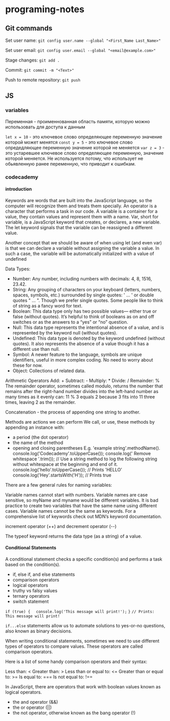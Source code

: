 # programing-notes

## Git commands

Set user name: `git config user.name --global "<First_Name Last_Name>"`

Set user email: `git config user.email --global "<email@example.com>"`

Stage changes: `git add .`

Commit: `git commit -m "<Text>"`

Push to remote repository: `git push`

## JS

### variables

Переменная - проименнованная область памяти, которую можно использовать для доступа к данным

`let x = 10` - это ключевое слово определяющее переменную значение которой может менятся
`const y = 5` - это ключевое слово опредедляющее переменную значение которой не меняется 
`var z = 3` - это устаревшее ключевое слово определяющее переменную, значение которой меняется.
Не используется потому, что использует не обьявленную ранее переменную, что приводит к ошибкам.

### codecademy
#### introduction 
Keywords are words that are built into the JavaScript language, so the computer will recognize them and treats them specially.
An operator is a character that performs a task in our code.
A variable is a container for a value, they contain values and represent them with a name.
Var, short for variable, is a JavaScript keyword that creates, or declares, a new variable.
The let keyword signals that the variable can be reassigned a different value.

Another concept that we should be aware of when using let (and even var) is that we can declare a variable without assigning the variable a value. In such a case, the variable will be automatically initialized with a value of undefined

Data Types:
- Number: Any number, including numbers with decimals: 4, 8, 1516, 23.42.
- String: Any grouping of characters on your keyboard (letters, numbers, spaces, symbols, etc.) surrounded by single quotes: ' ... ' or double quotes " ... ". Though we prefer single quotes. Some people like to think of string as a fancy word for text.
- Boolean: This data type only has two possible values— either true or false (without quotes). It’s helpful to think of booleans as on and off switches or as the answers to a “yes” or “no” question.
- Null: This data type represents the intentional absence of a value, and is represented by the keyword null (without quotes).
- Undefined: This data type is denoted by the keyword undefined (without quotes). It also represents the absence of a value though it has a different use than null.
- Symbol: A newer feature to the language, symbols are unique identifiers, useful in more complex coding. No need to worry about these for now.
- Object: Collections of related data.

Arithmetic Operators
Add: +
Subtract: -
Multiply: *
Divide: /
Remainder: %
The remainder operator, sometimes called modulo, returns the number that remains after the right-hand number divides into the left-hand number as many times as it evenly can: 11 % 3 equals 2 because 3 fits into 11 three times, leaving 2 as the remainder.

Concatenation - the process of appending one string to another. 

Methods are actions we can perform
We call, or use, these methods by appending an instance with:
- a period (the dot operator)
- the name of the method
- opening and closing parentheses
E.g. 'example string'.methodName().
console.log('Codecademy'.toUpperCase());
console.log('    Remove whitespace   '.trim()); // Use a string method to log the following string without whitespace at the beginning and end of it.
console.log('hello'.toUpperCase()); // Prints 'HELLO'
console.log('Hey'.startsWith('H')); // Prints true

There are a few general rules for naming variables:

Variable names cannot start with numbers.
Variable names are case sensitive, so myName and myname would be different variables. It is bad practice to create two variables that have the same name using different cases.
Variable names cannot be the same as keywords. For a comprehensive list of keywords check out MDN’s keyword documentation.


increment operator (++) and decrement operator (--)

The typeof keyword returns the data type (as a string) of a value.

#### Conditional Statements

 A conditional statement checks a specific condition(s) and performs a task based on the condition(s).

- if, else if, and else statements
- comparison operators
- logical operators
- truthy vs falsy values
- ternary operators
- switch statement

`if (true) {`
`  console.log('This message will print!');` 
`}`
`// Prints: This message will print!`


`if...else` statements allow us to automate solutions to yes-or-no questions, also known as binary decisions.

When writing conditional statements, sometimes we need to use different types of operators to compare values. These operators are called comparison operators.

Here is a list of some handy comparison operators and their syntax:

Less than: <
Greater than: >
Less than or equal to: <=
Greater than or equal to: >=
Is equal to: ===
Is not equal to: !==

In JavaScript, there are operators that work with boolean values known as logical operators. 

- the and operator (&&)
- the or operator (||)
- the not operator, otherwise known as the bang operator (!)